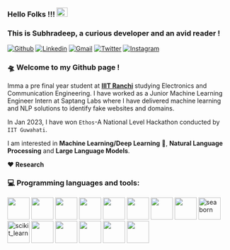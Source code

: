 ### Hello Folks !!! <img src="https://raw.githubusercontent.com/MartinHeinz/MartinHeinz/master/wave.gif" width="25" height="21" />
### This is Subhradeep, a curious developer and an avid reader !

[![Github](https://img.shields.io/badge/GitHub-100000?style=for-the-badge&logo=github&logoColor=white)](https://github.com/subhradeep25-gan)
[![Linkedin](https://img.shields.io/badge/LinkedIn-0077B5?style=for-the-badge&logo=linkedin&logoColor=white)](https://www.linkedin.com/in/subhradeep-raut-3b7974218/)
[![Gmail](https://img.shields.io/badge/Gmail-D14836?style=for-the-badge&logo=gmail&logoColor=white)](mailto:subhradeep.21ug2060@iiitranchi.ac.in)
[![Twitter](https://img.shields.io/badge/Twitter-1DA1F2?style=for-the-badge&logo=twitter&logoColor=white)](https://twitter.com/RautSubhradeep)
[![Instagram](https://img.shields.io/badge/Instagram-E4405F?style=for-the-badge&logo=instagram&logoColor=white)](https://www.instagram.com/rautsubhradeep/)


### 🛸 Welcome to my Github page !    
Imma a pre final year student at [**IIIT Ranchi**](https://github.com/iiitranchi) studying Electronics and Communication Engineering. I have worked as a Junior Machine Learning Engineer Intern at Saptang Labs where I have delivered machine learning and NLP solutions to identify fake websites and domains.

In Jan 2023, I have won `Ethos`-A National Level Hackathon conducted by `IIT Guwahati`.

I am interested in **Machine Learning/Deep Learning** 🤖, **Natural Language Processing** and **Large Language Models**. 

❤️ **Research**

### :computer: Programming languages and tools: 
<p>
<img src="https://cdn.jsdelivr.net/gh/devicons/devicon/icons/python/python-original.svg" height= 50 rem />          
<img src="https://cdn.jsdelivr.net/gh/devicons/devicon/icons/c/c-original.svg" height= 50 rem/>   
<img src="https://cdn.jsdelivr.net/gh/devicons/devicon/icons/cplusplus/cplusplus-original.svg" height=50 rem/>           
<img src="https://cdn.jsdelivr.net/gh/devicons/devicon/icons/jupyter/jupyter-original-wordmark.svg" height= 50 rem/>
<img src="https://cdn.jsdelivr.net/gh/devicons/devicon/icons/numpy/numpy-original.svg" height= 50 rem/>                                
<img src="https://cdn.jsdelivr.net/gh/devicons/devicon/icons/pandas/pandas-original.svg" height= 50 rem/>          
<img src="https://upload.wikimedia.org/wikipedia/commons/thumb/8/84/Matplotlib_icon.svg/1024px-Matplotlib_icon.svg.png" height= 50 rem/>
<img src="https://cdn.jsdelivr.net/gh/devicons/devicon/icons/tensorflow/tensorflow-original.svg" height= 50 rem/>  
<img src="https://seaborn.pydata.org/_images/logo-mark-lightbg.svg" alt="seaborn" height="50" rem/>
<img src="https://upload.wikimedia.org/wikipedia/commons/0/05/Scikit_learn_logo_small.svg" alt="scikit_learn" height="50" rem/>
<img src="https://cdn.jsdelivr.net/gh/devicons/devicon/icons/mysql/mysql-plain.svg" height= 50 rem/>
<img src="https://cdn.jsdelivr.net/gh/devicons/devicon/icons/fastapi/fastapi-original.svg" height = 50 rem/> 
<img src="https://cdn.jsdelivr.net/gh/devicons/devicon/icons/git/git-original.svg" height= 50 rem/> 
<img src="https://cdn.jsdelivr.net/gh/devicons/devicon/icons/amazonwebservices/amazonwebservices-original.svg" height= 50 rem/>  
<img src="https://cdn.jsdelivr.net/gh/devicons/devicon/icons/pytorch/pytorch-original.svg" height= 50 rem/>
</p>
